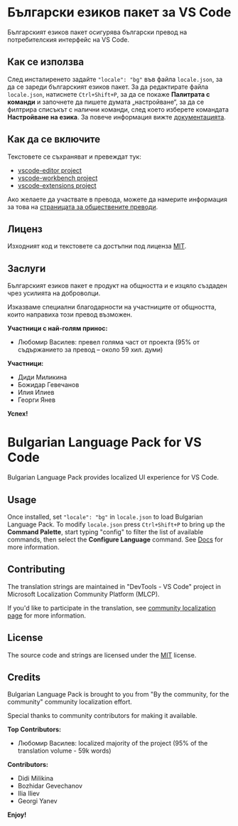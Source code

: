 #  Български езиков пакет за VS Code

Българският езиков пакет осигурява български превод на потребителския интерфейс на VS Code.

## Как се използва

След инсталиренето задайте `"locale": "bg"` във файла `locale.json`, за да се зареди българският езиков пакет. За да редактирате файла `locale.json`, натиснете `Ctrl+Shift+P`, за да се покаже **Палитрата с команди** и започнете да пишете думата „настройване“, за да се филтрира списъкът с налични команди, след което изберете командата **Настройване на езика**. За повече информация вижте [документацията](https://go.microsoft.com/fwlink/?LinkId=761051).

## Как да се включите

Текстовете се съхраняват и превеждат тук:

* [vscode-editor project](https://www.transifex.com/microsoft-oss/vscode-editor/language/bg/)
* [vscode-workbench project](https://www.transifex.com/microsoft-oss/vscode-workbench/language/bg/)
* [vscode-extensions project](https://www.transifex.com/microsoft-oss/vscode-extensions/language/bg/)

Ако желаете да участвате в превода, можете да намерите информация за това на [страницата за обществените преводи](https://aka.ms/vscodeloc).

## Лиценз

Изходният код и текстовете са достъпни под лиценза [MIT](https://github.com/Microsoft/vscode-loc/blob/master/LICENSE.md).

## Заслуги

Българският езиков пакет е продукт на общността и е изцяло създаден чрез усилията на доброволци.

Изказваме специални благодарности на участниците от общността, които направиха този превод възможен.

**Участници с най-голям принос:**

* Любомир Василев: превел голяма част от проекта (95% от съдържанието за превод – около 59 хил. думи)

**Участници:**

* Диди Миликина
* Божидар Гевечанов
* Илия Илиев
* Георги Янев

**Успех!**

#  Bulgarian Language Pack for VS Code

Bulgarian Language Pack provides localized UI experience for VS Code.

## Usage

Once installed, set `"locale": "bg"` in `locale.json` to load Bulgarian Language Pack. To modify `locale.json` press `Ctrl+Shift+P` to bring up the **Command Palette**, start typing "config" to filter the list of available commands, then select the **Configure Language** command. See [Docs](https://go.microsoft.com/fwlink/?LinkId=761051) for more information.

## Contributing

The translation strings are maintained in "DevTools - VS Code" project in Microsoft Localization Community Platform (MLCP).

If you'd like to participate in the translation, see [community localization page](https://aka.ms/vscodeloc) for more information.

## License

The source code and strings are licensed under the [MIT](https://github.com/Microsoft/vscode-loc/blob/master/LICENSE.md) license.

## Credits

Bulgarian Language Pack is brought to you from "By the community, for the community" community localization effort.

Special thanks to community contributors for making it available.

**Top Contributors:**

* Любомир Василев: localized majority of the project (95% of the translation volume - 59k words)

**Contributors:**

* Didi Milikina
* Bozhidar Gevechanov
* Ilia Iliev
* Georgi Yanev

**Enjoy!**
